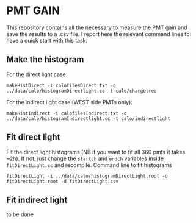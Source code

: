 # PMT GAIN #
This repository contains all the necessary to measure the PMT gain and save the results to a .csv file. I report here the relevant command lines to have a quick start with this task.
## Make the histogram ##
For the direct light case:
```
makeHistDirect -i calofilesDirect.txt -o ../data/calo/histogramDirectlight.cc -t calo/chargetree
```
For the indirect light case (WEST side PMTs only):
```
makeHistIndirect -i calofilesIndirect.txt -o ../data/calo/histogramIndirectlight.cc -t calo/indirectlight
```
## Fit direct light ##
Fit the direct light histograms (NB if you want to fit all 360 pmts it takes ~2h). If not, just change the `startch` and `endch` variables inside `fitDirectLight.cc` and recompile. Command line to fit histograms
```
fitDirectLight -i ../data/calo/histogramDirectLight.root -o fitDirectLight.root -d fitDirectLight.csv
```
## Fit indirect light ##
to be done
